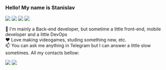 ### Hello! My name is Stanislav

<img src="https://img.shields.io/badge/Location-Russia/St.Petersburg-blue?style=flat-square"/> <img src="https://img.shields.io/badge/Backend-Java/Kotlin/Go-orange?style=flat-square"/> <img src="https://img.shields.io/badge/Forntend-JS/TS/VueJS-yellowgreen?style=flat-square"/> <img src="https://img.shields.io/badge/Mobile-Kotlin/Flutter-blueviolet?style=flat-square"/> </br>

👋 I'm mainly a Back-end developer, but sometime a little front-end, mobile developer and a little DevOps <br>
❤️ Love making videogames, studing something new, etc. <br>
📫 You can ask me anything in Telegram but I can answer a little slow sometimes. All my contacts bellow:

<a href="https://t.me/mr_w1lde"><img src="https://img.shields.io/badge/mr_w1lde-telegram-informational?style=flat"/></a> <a href="www.linkedin.com/in/mr-w1lde"><img src="https://img.shields.io/badge/mrw1lde-linkedin-informational?style=flat"/></a>
